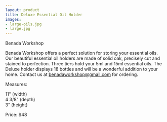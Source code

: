 ```yaml
---
layout: product
title: Deluxe Essential Oil Holder
images:
- large-oils.jpg
- large.jpg
---
```


Benada Workshop


Benada Workshop offers a perfect solution for storing your essential oils. Our beautiful essential oil holders are made of solid oak, precisely cut and stained to perfection. Three tiers hold your 5ml and 15ml essential oils. The Deluxe holder displays 18 bottles and will be a wonderful addition to your home.  Contact us at benadaworkshop@gmail.com for ordering.



Measures:  

11" (width)  
4 3/8" (depth)  
3” (height)  

Price: $48  
